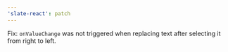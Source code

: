 ```yaml
---
'slate-react': patch
---
```


Fix: `onValueChange` was not triggered when replacing text after selecting it from right to left.
